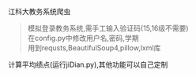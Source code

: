 江科大教务系统爬虫
> 模拟登录教务系统,需手工输入验证码(15,16级不需要)  
> 在config.py中修改用户名,密码,学期  
> 用到requsts,BeautifulSoup4,pillow,lxml库

计算平均绩点(运行jiDian.py),其他功能可以自己定制